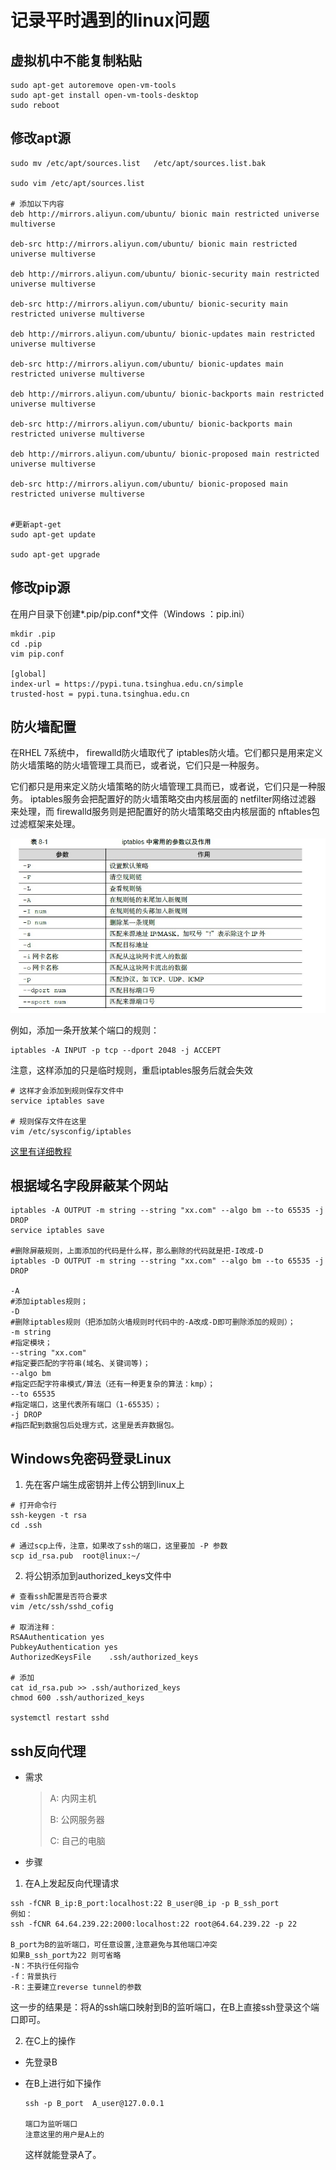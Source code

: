 # 记录平时遇到的linux问题



## 虚拟机中不能复制粘贴

```shell
sudo apt-get autoremove open-vm-tools
sudo apt-get install open-vm-tools-desktop
sudo reboot
```



## 修改apt源

```shell
sudo mv /etc/apt/sources.list   /etc/apt/sources.list.bak

sudo vim /etc/apt/sources.list

# 添加以下内容
deb http://mirrors.aliyun.com/ubuntu/ bionic main restricted universe multiverse

deb-src http://mirrors.aliyun.com/ubuntu/ bionic main restricted universe multiverse

deb http://mirrors.aliyun.com/ubuntu/ bionic-security main restricted universe multiverse

deb-src http://mirrors.aliyun.com/ubuntu/ bionic-security main restricted universe multiverse

deb http://mirrors.aliyun.com/ubuntu/ bionic-updates main restricted universe multiverse

deb-src http://mirrors.aliyun.com/ubuntu/ bionic-updates main restricted universe multiverse

deb http://mirrors.aliyun.com/ubuntu/ bionic-backports main restricted universe multiverse

deb-src http://mirrors.aliyun.com/ubuntu/ bionic-backports main restricted universe multiverse

deb http://mirrors.aliyun.com/ubuntu/ bionic-proposed main restricted universe multiverse

deb-src http://mirrors.aliyun.com/ubuntu/ bionic-proposed main restricted universe multiverse


#更新apt-get
sudo apt-get update

sudo apt-get upgrade
```



## 修改pip源

在用户目录下创建*.pip/pip.conf*文件（Windows ：pip.ini）

```shell
mkdir .pip
cd .pip
vim pip.conf

[global]
index-url = https://pypi.tuna.tsinghua.edu.cn/simple
trusted-host = pypi.tuna.tsinghua.edu.cn
```



## 防火墙配置

在RHEL 7系统中， firewalld防火墙取代了 iptables防火墙。它们都只是用来定义防火墙策略的防火墙管理工具而已，或者说，它们只是一种服务。

它们都只是用来定义防火墙策略的防火墙管理工具而已，或者说，它们只是一种服务。 iptables服务会把配置好的防火墙策略交由内核层面的 netfilter网络过滤器 来处理，而 firewalld服务则是把配置好的防火墙策略交由内核层面的 nftables包过滤框架来处理。

![img](./img/iptables.jpg)

例如，添加一条开放某个端口的规则：

```shell
iptables -A INPUT -p tcp --dport 2048 -j ACCEPT
```

注意，这样添加的只是临时规则，重启iptables服务后就会失效

```shell
# 这样才会添加到规则保存文件中
service iptables save

# 规则保存文件在这里
vim /etc/sysconfig/iptables
```

[这里有详细教程](https://www.91yun.co/archives/1690)



## 根据域名字段屏蔽某个网站

```shell
iptables -A OUTPUT -m string --string "xx.com" --algo bm --to 65535 -j DROP
service iptables save

#删除屏蔽规则，上面添加的代码是什么样，那么删除的代码就是把-I改成-D 
iptables -D OUTPUT -m string --string "xx.com" --algo bm --to 65535 -j DROP

-A
#添加iptables规则；
-D
#删除iptables规则（把添加防火墙规则时代码中的-A改成-D即可删除添加的规则）；
-m string
#指定模块；
--string "xx.com"
#指定要匹配的字符串(域名、关键词等)；
--algo bm
#指定匹配字符串模式/算法（还有一种更复杂的算法：kmp）；
--to 65535
#指定端口，这里代表所有端口（1-65535）；
-j DROP
#指匹配到数据包后处理方式，这里是丢弃数据包。

```





## Windows免密码登录Linux

1. 先在客户端生成密钥并上传公钥到linux上

```shell
# 打开命令行
ssh-keygen -t rsa
cd .ssh

# 通过scp上传，注意，如果改了ssh的端口，这里要加 -P 参数
scp id_rsa.pub  root@linux:~/
```

2. 将公钥添加到authorized_keys文件中

```shell
# 查看ssh配置是否符合要求
vim /etc/ssh/sshd_cofig

# 取消注释：
RSAAuthentication yes
PubkeyAuthentication yes
AuthorizedKeysFile    .ssh/authorized_keys

# 添加
cat id_rsa.pub >> .ssh/authorized_keys
chmod 600 .ssh/authorized_keys

systemctl restart sshd
```





## ssh反向代理

* 需求

  > A: 内网主机
  >
  > B: 公网服务器
  >
  > C: 自己的电脑

* 步骤

1. 在A上发起反向代理请求

```shell
ssh -fCNR B_ip:B_port:localhost:22 B_user@B_ip -p B_ssh_port
例如：
ssh -fCNR 64.64.239.22:2000:localhost:22 root@64.64.239.22 -p 22

B_port为B的监听端口，可任意设置,注意避免与其他端口冲突
如果B_ssh_port为22 则可省略
-N：不执行任何指令
-f：背景执行
-R：主要建立reverse tunnel的参数

```

这一步的结果是：将A的ssh端口映射到B的监听端口，在B上直接ssh登录这个端口即可。

2. 在C上的操作

* 先登录B

* 在B上进行如下操作

  ```shell
  ssh -p B_port  A_user@127.0.0.1
  
  端口为监听端口
  注意这里的用户是A上的
  ```

  这样就能登录A了。